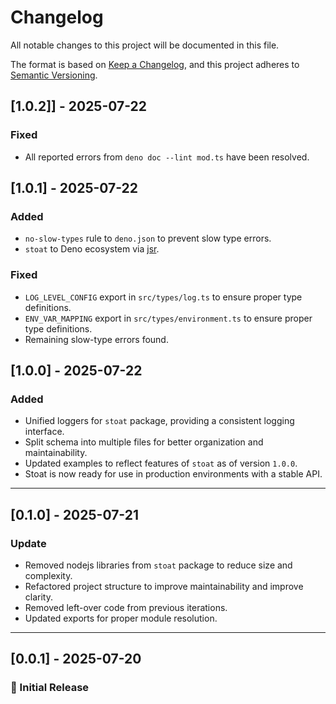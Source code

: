 # Changelog

All notable changes to this project will be documented in this file.

The format is based on [Keep a Changelog](https://keepachangelog.com/en/1.0.0/),
and this project adheres to [Semantic Versioning](https://semver.org/spec/v2.0.0.html).

## [1.0.2]] - 2025-07-22

### Fixed

- All reported errors from `deno doc --lint mod.ts` have been resolved.

## [1.0.1] - 2025-07-22

### Added

- `no-slow-types` rule to `deno.json` to prevent slow type errors.
- `stoat` to Deno ecosystem via [jsr](https://jsr.io/@albedosehen/stoat).

### Fixed

- `LOG_LEVEL_CONFIG` export in `src/types/log.ts` to ensure proper type definitions.
- `ENV_VAR_MAPPING` export in `src/types/environment.ts` to ensure proper type definitions.
- Remaining slow-type errors found.

## [1.0.0] - 2025-07-22

### Added

- Unified loggers for `stoat` package, providing a consistent logging interface.
- Split schema into multiple files for better organization and maintainability.
- Updated examples to reflect features of `stoat` as of version `1.0.0`.
- Stoat is now ready for use in production environments with a stable API.

---

## [0.1.0] - 2025-07-21

### Update

- Removed nodejs libraries from `stoat` package to reduce size and complexity.
- Refactored project structure to improve maintainability and improve clarity.
- Removed left-over code from previous iterations.
- Updated exports for proper module resolution.

---

## [0.0.1] - 2025-07-20

### 🐹 Initial Release

